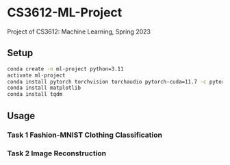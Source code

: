 # CS3612-ML-Project
Project of CS3612: Machine Learning, Spring 2023

## Setup
```sh
conda create -n ml-project python=3.11
activate ml-project
conda install pytorch torchvision torchaudio pytorch-cuda=11.7 -c pytorch -c nvidia
conda install matplotlib
conda install tqdm
```

## Usage
### Task 1 Fashion-MNIST Clothing Classification


### Task 2 Image Reconstruction